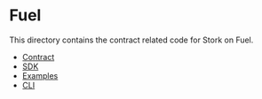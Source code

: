 # Fuel

This directory contains the contract related code for Stork on Fuel. 

 - [Contract](contracts)
 - [SDK](sdks)
 - [Examples](examples)
 - [CLI](cli)
